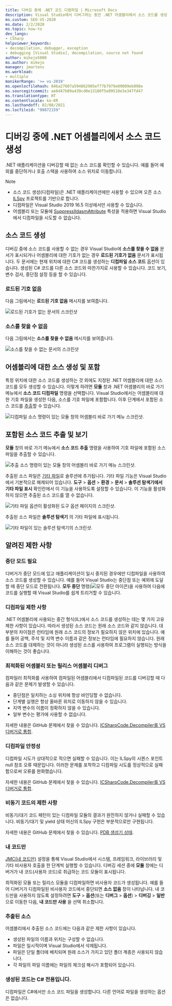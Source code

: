 ```yaml
---
title: 디버깅 중에 .NET 코드 디컴파일 | Microsoft Docs
description: Visual Studio에서 디버그하는 동안 .NET 어셈블리에서 소스 코드를 생성하고 포함합니다. 포함된 소스 코드를 추출하고 봅니다.
ms.custom: SEO-VS-2020
ms.date: 2/2/2020
ms.topic: how-to
dev_langs:
- CSharp
helpviewer_keywords:
- decompilation, debugger, exception
- debugging [Visual Studio], decompilation, source not found
author: mikejo5000
ms.author: mikejo
manager: jmartens
ms.workload:
- multiple
monikerRange: '>= vs-2019'
ms.openlocfilehash: 84ba27607a594862905ef77b7979e89009eb098e
ms.sourcegitcommit: ae6d47b09a439cd0e13180f5e89510e3e347fd47
ms.translationtype: HT
ms.contentlocale: ko-KR
ms.lasthandoff: 02/08/2021
ms.locfileid: "99872159"
---
```

# <a name="generate-source-code-from-net-assemblies-while-debugging"></a>디버깅 중에 .NET 어셈블리에서 소스 코드 생성

.NET 애플리케이션을 디버깅할 때 없는 소스 코드를 확인할 수 있습니다. 예를 들어 예외를 중단하거나 호출 스택을 사용하여 소스 위치로 이동합니다.

> [!NOTE]
> * 소스 코드 생성(디컴파일)은 .NET 애플리케이션에만 사용할 수 있으며 오픈 소스 [ILSpy](https://github.com/icsharpcode/ILSpy) 프로젝트를 기반으로 합니다.
> * 디컴파일은 Visual Studio 2019 16.5 이상에서만 사용할 수 있습니다.
> * 어셈블리 또는 모듈에 [SuppressIldasmAttribute](/dotnet/api/system.runtime.compilerservices.suppressildasmattribute) 특성을 적용하면 Visual Studio에서 디컴파일을 시도할 수 없습니다.

## <a name="generate-source-code"></a>소스 코드 생성

디버깅 중에 소스 코드를 사용할 수 없는 경우 Visual Studio에 **소스를 찾을 수 없음** 문서가 표시되거나 어셈블리에 대한 기호가 없는 경우 **로드된 기호가 없음** 문서가 표시됩니다. 두 문서에는 현재 위치에 대한 C# 코드를 생성하는 **디컴파일 소스 코드** 옵션이 있습니다. 생성된 C# 코드를 다른 소스 코드와 마찬가지로 사용할 수 있습니다. 코드 보기, 변수 검사, 중단점 설정 등을 할 수 있습니다.

### <a name="no-symbols-loaded"></a>로드된 기호 없음

다음 그림에서는 **로드된 기호 없음** 메시지를 보여줍니다.

![로드된 기호가 없는 문서의 스크린샷](media/decompilation-no-symbol-found.png)

### <a name="source-not-found"></a>소스를 찾을 수 없음

다음 그림에서는 **소스를 찾을 수 없음** 메시지를 보여줍니다.

![소스를 찾을 수 없는 문서의 스크린샷](media/decompilation-no-source-found.png)

## <a name="generate-and-embed-sources-for-an-assembly"></a>어셈블리에 대한 소스 생성 및 포함

특정 위치에 대한 소스 코드를 생성하는 것 외에도 지정된 .NET 어셈블리에 대한 소스 코드를 모두 생성할 수 있습니다. 이렇게 하려면 **모듈** 창과 .NET 어셈블리의 바로 가기 메뉴에서 **소스 코드 디컴파일** 명령을 선택합니다. Visual Studio에서는 어셈블리에 대한 기호 파일을 생성한 다음, 소스를 기호 파일에 포함합니다. 이후 단계에서 포함된 소스 코드를 [추출](#extract-and-view-the-embedded-source-code)할 수 있습니다.

![디컴파일 소스 명령이 있는 모듈 창의 어셈블리 바로 가기 메뉴 스크린샷.](media/decompilation-decompile-source-code.png)

## <a name="extract-and-view-the-embedded-source-code"></a>포함된 소스 코드 추출 및 보기

**모듈** 창의 바로 가기 메뉴에서 **소스 코드 추출** 명령을 사용하여 기호 파일에 포함된 소스 파일을 추출할 수 있습니다.

![추출 소스 명령이 있는 모듈 창의 어셈블리 바로 가기 메뉴 스크린샷.](media/decompilation-extract-source-code.png)

추출된 소스 파일은 [기타 파일](../ide/reference/miscellaneous-files.md)로 솔루션에 추가됩니다. 기타 파일 기능은 Visual Studio에서 기본적으로 해제되어 있습니다. **도구** > **옵션** > **환경** > **문서** > **솔루션 탐색기에서 기타 파일 표시** 확인란에서 이 기능을 사용하도록 설정할 수 있습니다. 이 기능을 활성화하지 않으면 추출된 소스 코드를 열 수 없습니다.

![기타 파일 옵션이 활성화된 도구 옵션 페이지의 스크린샷.](media/decompilation-tools-options-misc-files.png)

추출된 소스 파일은 **솔루션 탐색기** 의 기타 파일에 표시됩니다.

![기타 파일이 있는 솔루션 탐색기의 스크린샷.](media/decompilation-solution-explorer.png)

## <a name="known-limitations"></a>알려진 제한 사항

### <a name="requires-break-mode"></a>중단 모드 필요

디버거가 중단 모드에 있고 애플리케이션이 일시 중지된 경우에만 디컴파일을 사용하여 소스 코드를 생성할 수 있습니다. 예를 들어 Visual Studio는 중단점 또는 예외에 도달할 때 중단 모드로 전환됩니다. **모두 중단** 명령(![모두 중단 아이콘](media/decompilation-break-all.png))을 사용하여 다음에 코드를 실행할 때 Visual Studio를 쉽게 트리거할 수 있습니다.

### <a name="decompilation-limitations"></a>디컴파일 제한 사항

.NET 어셈블리에 사용되는 중간 형식(IL)에서 소스 코드를 생성하는 데는 몇 가지 고유 제한 사항이 있습니다. 따라서 생성된 소스 코드는 원래 소스 코드와 같지 않습니다. 대부분의 차이점은 런타임에 원래 소스 코드의 정보가 필요하지 않은 위치에 있습니다. 예를 들어 공백, 주석 및 지역 변수 이름과 같은 정보는 런타임에 필요하지 않습니다. 원래 소스 코드를 대체하는 것이 아니라 생성된 소스를 사용하여 프로그램이 실행되는 방식을 이해하는 것이 좋습니다.

### <a name="debug-optimized-or-release-assemblies"></a>최적화된 어셈블리 또는 릴리스 어셈블리 디버그

컴파일러 최적화를 사용하여 컴파일된 어셈블리에서 디컴파일된 코드를 디버깅할 때 다음과 같은 문제가 발생할 수 있습니다.
- 중단점은 일치하는 소싱 위치에 항상 바인딩할 수 없습니다.
- 단계별 실행은 항상 올바른 위치로 이동하지 않을 수 있습니다.
- 지역 변수의 이름이 정확하지 않을 수 있습니다.
- 일부 변수는 평가에 사용할 수 없습니다.

자세한 내용은 GitHub 문제에서 찾을 수 있습니다. [ICSharpCode.Decompiler를 VS 디버거로 통합](https://github.com/icsharpcode/ILSpy/issues/1901).

### <a name="decompilation-reliability"></a>디컴파일 안정성

디컴파일 시도가 상대적으로 적으면 실패할 수 있습니다. 이는 ILSpy의 시퀀스 포인트 null 참조 오류 때문입니다.  이러한 문제를 포착하고 디컴파일 시도를 정상적으로 실패함으로써 오류를 완화했습니다.

자세한 내용은 GitHub 문제에서 찾을 수 있습니다. [ICSharpCode.Decompiler를 VS 디버거로 통합](https://github.com/icsharpcode/ILSpy/issues/1901).

### <a name="limitations-with-async-code"></a>비동기 코드의 제한 사항

비동기/대기 코드 패턴이 있는 디컴파일 모듈의 결과가 완전하지 않거나 실패할 수 있습니다. 비동기/대기 및 yield 상태 머신의 ILSpy 구현은 부분적으로만 구현됩니다. 

자세한 내용은 GitHub 문제에서 찾을 수 있습니다. [PDB 생성기 상태](https://github.com/icsharpcode/ILSpy/issues/1422).

### <a name="just-my-code"></a>내 코드만

[JMC(내 코드만)](./just-my-code.md) 설정을 통해 Visual Studio에서 시스템, 프레임워크, 라이브러리 및 기타 비사용자 호출을 한 단계씩 실행할 수 있습니다. 디버깅 세션 중에 **모듈** 창에는 디버거가 내 코드(사용자 코드)로 취급하는 코드 모듈이 표시됩니다.

최적화된 모듈 또는 릴리스 모듈을 디컴파일하면 비사용자 코드가 생성됩니다. 예를 들어 디버거가 디컴파일된 비사용자 코드에서 중단되면 **소스 없음** 창이 나타납니다. 내 코드만을 사용하지 않도록 설정하려면 **도구** > **옵션**(또는 **디버그** > **옵션**) > **디버깅** > **일반** 으로 이동한 다음, **내 코드만 사용** 을 선택 취소합니다.

### <a name="extracted-sources"></a>추출된 소스

어셈블리에서 추출된 소스 코드에는 다음과 같은 제한 사항이 있습니다.
- 생성된 파일의 이름과 위치는 구성할 수 없습니다.
- 파일은 일시적이며 Visual Studio에서 삭제됩니다.
- 파일은 단일 폴더에 배치되며 원래 소스가 가지고 있던 폴더 계층은 사용되지 않습니다.
- 각 파일의 파일 이름에는 파일의 체크섬 해시가 포함되어 있습니다.

### <a name="generated-code-is-c-only"></a>생성된 코드는 C# 전용입니다.
디컴파일은 C#에서만 소스 코드 파일을 생성합니다. 다른 언어로 파일을 생성하는 옵션은 없습니다.